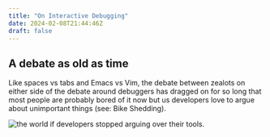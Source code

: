 ```yaml
---
title: "On Interactive Debugging"
date: 2024-02-08T21:44:46Z
draft: false
---
```


## A debate as old as time
Like spaces vs tabs and Emacs vs Vim, the debate between zealots on either side of the debate around debuggers has dragged on for so long 
that most people are probably bored of it now but us developers love to argue about unimportant things (see: Bike Shedding).

![the world if developers stopped arguing over their tools.](/the_world_if.jpeg)


